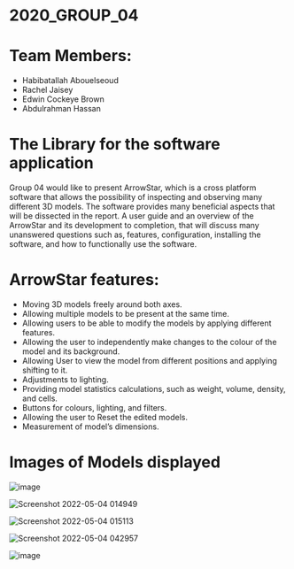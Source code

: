# 2020_GROUP_04
# Team Members: 
- Habibatallah Abouelseoud
- Rachel Jaisey 
- Edwin Cockeye Brown
- Abdulrahman Hassan

# The Library for the software application 

Group 04 would like to present ArrowStar, which is a cross platform software that allows the possibility of inspecting and observing many different 3D models. The software provides many beneficial aspects that will be dissected in the report. 
A user guide and an overview of the ArrowStar and its development to completion, that will discuss many unanswered questions such as, features, configuration, installing the software, and how to functionally use the software. 

# ArrowStar features: 
- Moving 3D models freely around both axes.
- Allowing multiple models to be present at the same time. 
- Allowing users to be able to modify the models by applying different features. 
- Allowing the user to independently make changes to the colour of the model and its background.
- Allowing User to view the model from different positions and applying shifting to it.
- Adjustments to lighting.
- Providing model statistics calculations, such as weight, volume, density, and cells.
- Buttons for colours, lighting, and filters. 
- Allowing the user to Reset the edited models.
- Measurement of model’s dimensions. 

# Images of Models displayed


![image](https://user-images.githubusercontent.com/84905629/166643802-1355835d-0088-4478-a0c7-fcd215982f33.png)

![Screenshot 2022-05-04 014949](https://user-images.githubusercontent.com/84905629/166643997-4e3d1046-ea14-4efe-94cc-3180a1255eca.png)

![Screenshot 2022-05-04 015113](https://user-images.githubusercontent.com/84905629/166644176-2247ab75-4374-43e8-b32d-586e75d04ae6.png)

![Screenshot 2022-05-04 042957](https://user-images.githubusercontent.com/84905629/166644320-1ee801f6-d18b-4e63-a714-3ae0af5886ad.png)

![image](https://user-images.githubusercontent.com/84905629/166644379-66fda296-ea98-4fac-9321-a1f632a6dcf3.png)


